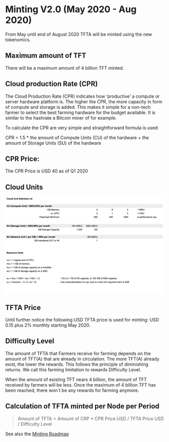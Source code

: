 # Minting V2.0 (May 2020 - Aug 2020)

From May until end of August 2020 TFTA will be minted using the new tokenomics.

## Maximum amount of TFT

There will be a maximum amount of 4 billion TFT minted.

## Cloud production Rate (CPR)

The Cloud Production Rate (CPR) indicates how ‘productive’ a compute or server hardware platform is. The higher the CPR, the more capacity in form of compute and storage is added. This makes it simple for a non-tech farmer to select the best farming hardware for the budget available. It is similar to the hashrate a Bitcoin miner of for example.

To calculate the CPR are very simple and straightforward formula is used:

CPR = 1.5 * the amount of Compute Units (CU) of the hardware + the amount of Storage Units (SU) of the hardware

## CPR Price:

The CPR Price is USD 40 as of Q1 2020

## Cloud Units

![](img/cloud_units.png)

## TFTA Price

Until further notice the following USD TFTA price is used for minting: USD 0.15 plus 2% monthly starting May 2020.

## Difficulty Level

The amount of TFTA that Farmers receive for farming depends on the amount of TFT(A) that are already in circulation. The more TFT(A) already exist, the lower the rewards. This follows the principle of diminishing returns. We call this farming limitation to rewards Difficulty Level.

When the amount of existing TFT nears 4 billion, the amount of TFT received by farmers will be less. Once the maximum of 4 billion TFT has been reached, there won´t be any rewards for farming anymore.

## Calculation of TFTA minted per Node per Period

> Amount of TFTA = Amount of CRP * CPR Price USD / TFTA Price USD / Difficulty Level

See also the [Minting Roadmap](/Users/andmax/opt/github/threefoldfoundation/info_threefold/src/grid/minting_roadmap.md)

